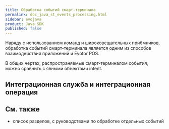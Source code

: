 ```yaml
---
title: Обработка событий смарт-терминала
permalink: doc_java_st_events_processing.html
sidebar: evojava
product: Java SDK
published: false
---
```


Наряду с использованием команд и широковещательных приёмников, обработка событий смарт-терминала является одним из способов взаимодействия приложений и Evotor POS.

В общих чертах, распространяемые смарт-терминалом события, можно сравнить с явными объектами intent. 

## Интеграционная служба и интеграционная операция


## См. также

* список разделов, с руководствами по обработке отдельных событий
